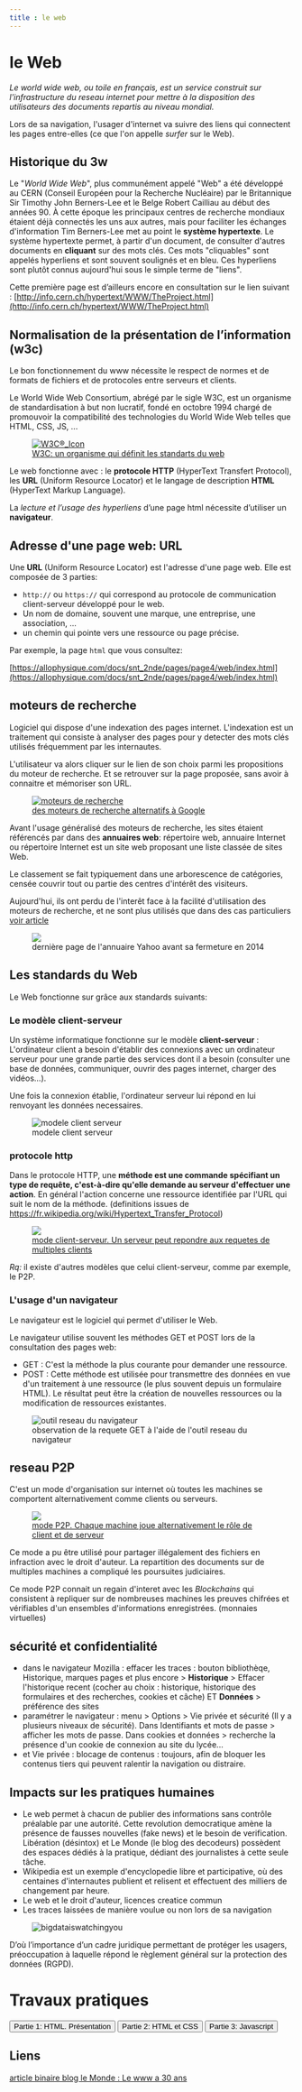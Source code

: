 ```yaml
---
title : le web
---
```


# le Web
*Le world wide web, ou toile en français, est un service construit sur l'infrastructure du reseau internet pour mettre à la disposition des utilisateurs des documents repartis au niveau mondial.*

Lors de sa navigation, l'usager d'internet va suivre des liens qui connectent les pages entre-elles (ce que l'on appelle *surfer* sur le Web).

## Historique du 3w
Le "*World Wide Web*", plus communément appelé "Web" a été développé au CERN (Conseil Européen pour la Recherche Nucléaire) par le Britannique Sir Timothy John Berners-Lee et le Belge Robert Cailliau au début des années 90. À cette époque les principaux centres de recherche mondiaux étaient déjà connectés les uns aux autres, mais pour faciliter les échanges d'information Tim Berners-Lee met au point le **système hypertexte**. Le système hypertexte permet, à partir d'un document, de consulter d'autres documents en **cliquant** sur des mots clés. Ces mots "cliquables" sont appelés hyperliens et sont souvent soulignés et en bleu. Ces hyperliens sont plutôt connus aujourd'hui sous le simple terme de "liens".

Cette première page est d’ailleurs encore en consultation sur le lien suivant : [http://info.cern.ch/hypertext/WWW/TheProject.html](http://info.cern.ch/hypertext/WWW/TheProject.html)




## Normalisation de la présentation de l’information (w3c)
Le bon fonctionnement du www nécessite le respect de normes et de formats de fichiers et de protocoles entre serveurs et clients.

Le World Wide Web Consortium, abrégé par le sigle W3C, est un organisme de standardisation à but non lucratif, fondé en octobre 1994 chargé de promouvoir la compatibilité des technologies du World Wide Web telles que HTML, CSS, JS, ...

<figure>
  <a href="https://fr.wikipedia.org/wiki/World_Wide_Web_Consortium" target="blank">
  <img src="https://upload.wikimedia.org/wikipedia/commons/thumb/e/ed/W3C®_Icon.svg/440px-W3C®_Icon.svg.png" alt="W3C®_Icon">
  <figcaption>W3C: un organisme qui définit les standarts du web</figcaption>
</a>
</figure>

Le web fonctionne avec : le **protocole HTTP** (HyperText Transfert Protocol), les **URL** (Uniform Resource Locator) et le langage de description **HTML** (HyperText Markup Language).

La *lecture et l’usage des hyperliens* d’une page html nécessite d’utiliser un **navigateur**.

## Adresse d'une page web: URL
Une **URL** (Uniform Resource Locator) est l'adresse d'une page web. 
Elle est composée de 3 parties:

* `http://` ou `https://` qui correspond au protocole de communication client-serveur développé pour le web.
* Un nom de domaine, souvent une marque, une entreprise, une association, ...
* un chemin qui pointe vers une ressource ou page précise.

Par exemple, la page `html` que vous consultez:

[https://allophysique.com/docs/snt_2nde/pages/page4/web/index.html](https://allophysique.com/docs/snt_2nde/pages/page4/web/index.html)

## moteurs de recherche
Logiciel qui dispose d'une indexation des pages internet. L'indexation est un traitement qui consiste à analyser des pages pour y detecter des mots clés utilisés fréquemment par les internautes.

L'utilisateur va alors cliquer sur le lien de son choix parmi les propositions du moteur de recherche. Et se retrouver sur la page proposée, sans avoir à connaitre et mémoriser son URL.

<figure>
  <a href="https://www.1ere-position.fr/blog/10-meilleurs-moteurs-de-recherche-alternatifs-google/" target="blank">
  <img src="https://www.1ere-position.fr/wp-content/uploads/2017/10/moteurs-recherche-alternatifs-google-seo-1ere-position.jpg" alt="moteurs de recherche">
  <figcaption>des moteurs de recherche alternatifs à Google</figcaption>
</a>
</figure>

Avant l'usage généralisé des moteurs de recherche, les sites étaient référencés par dans des **annuaires web**: répertoire web, annuaire Internet ou répertoire Internet est un site web proposant une liste classée de sites Web.

Le classement se fait typiquement dans une arborescence de catégories, censée couvrir tout ou partie des centres d'intérêt des visiteurs. 

Aujourd'hui, ils ont perdu de l'interêt face à la facilité d'utilisation des moteurs de recherche, et ne sont plus utilisés que dans des cas particuliers [voir article](https://fr.wikipedia.org/wiki/Annuaire_web)

<figure>
  <img src="../images/yahoo-annuaire.png">
  <figcaption>dernière page de l'annuaire Yahoo avant sa fermeture en 2014</figcaption>
</figure>


## Les standards du Web
Le Web fonctionne sur grâce aux standards suivants:

### Le modèle client-serveur
Un système informatique fonctionne sur le modèle **client-serveur** : L'ordinateur client a besoin d'établir des connexions avec un ordinateur serveur pour une grande partie des services dont il a besoin (consulter une base de données, communiquer, ouvrir des pages internet, charger des vidéos...).

Une fois la connexion établie, l'ordinateur serveur lui répond en lui renvoyant les données necessaires.

<figure>
  <img src="../images/client_serveur.png" alt="modele client serveur">
  <figcaption>modele client serveur</figcaption>
</figure>

### protocole http




Dans le protocole HTTP, une **méthode est une commande spécifiant un type de requête, c'est-à-dire qu'elle demande au serveur d'effectuer une action**. En général l'action concerne une ressource identifiée par l'URL qui suit le nom de la méthode.
(definitions issues de https://fr.wikipedia.org/wiki/Hypertext_Transfer_Protocol)

<figure>
  <a href="https://fr.wikipedia.org/wiki/Client-serveur">
  <img src="https://upload.wikimedia.org/wikipedia/commons/thumb/f/fb/Server-based-network.svg/440px-Server-based-network.svg.png">
  <figcaption>mode client-serveur. Un serveur peut repondre aux requetes de multiples clients</figcaption></a>
</figure>

*Rq:* il existe d'autres modèles que celui client-serveur, comme par exemple, le P2P.

### L'usage d'un navigateur
Le navigateur est le logiciel qui permet d'utiliser le Web.

Le navigateur utilise souvent les méthodes GET et POST lors de la consultation des pages web:

* GET : C'est la méthode la plus courante pour demander une ressource.
* POST : Cette méthode est utilisée pour transmettre des données en vue d'un traitement à une ressource (le plus souvent depuis un formulaire HTML). Le résultat peut être la création de nouvelles ressources ou la modification de ressources existantes.

<figure>
  <img src="../images/requete.png" alt="outil reseau du navigateur">
  <figcaption>observation de la requete GET à l'aide de l'outil reseau du navigateur</figcaption>
</figure>


## reseau P2P 
C'est un mode d'organisation sur internet où toutes les machines se comportent alternativement comme clients ou serveurs.

<figure>
  <a href="https://fr.wikipedia.org/wiki/Pair-à-pair">
  <img src="https://upload.wikimedia.org/wikipedia/commons/thumb/3/3f/P2P-network.svg/440px-P2P-network.svg.png">
  <figcaption>mode P2P. Chaque machine joue alternativement le rôle de client et de serveur</figcaption></a>
</figure>

Ce mode a pu être utilisé pour partager illégalement des fichiers en infraction avec le droit d'auteur. La repartition des documents sur de multiples machines a compliqué les poursuites judiciaires.

Ce mode P2P connait un regain d'interet avec les *Blockchains* qui consistent à repliquer sur de nombreuses machines les preuves chifrées et vérifiables d'un ensembles d'informations enregistrées.
(monnaies virtuelles)

## sécurité et confidentialité
* dans le navigateur Mozilla : effacer les traces : bouton bibliothèqe, Historique, marques pages et plus encore > **Historique** > Effacer l'historique recent (cocher au choix : historique, historique des formulaires et des recherches, cookies et câche) ET **Données** > préférence des sites 
* paramétrer le navigateur : menu > Options > Vie privée et sécurité (Il y a plusieurs niveaux de sécurité). Dans Identifiants et mots de passe > afficher les mots de passe. Dans cookies et données > recherche la présence d'un cookie de connexion au site du lycée...
* et Vie privée : blocage de contenus : toujours, afin de bloquer les contenus tiers qui peuvent ralentir la navigation ou distraire.

## Impacts sur les pratiques humaines
* Le web permet à chacun de publier des informations sans contrôle préalable par une autorité. Cette revolution democratique amène la présence de fausses nouvelles (fake news) et le besoin de verification. Libération (désintox) et Le Monde (le blog des decodeurs) possèdent des espaces dédiés à la pratique, dédiant des journalistes à cette seule tâche.
* Wikipedia est un exemple d'encyclopedie libre et participative, où des centaines d'internautes publient et relisent et effectuent des milliers de changement par heure.
* Le web et le droit d'auteur, licences creatice commun
* Les traces laissées de manière voulue ou non lors de sa navigation

<figure>
  <div>
  <img src="../images/bigdata.png" alt="bigdataiswatchingyou">
</div>
</figure>

D’où l’importance d’un cadre juridique permettant de protéger les usagers, préoccupation à laquelle répond le règlement général sur la protection des données (RGPD).


# Travaux pratiques


    
<input type="button" class="btn btn-lg" value="Partie 1: HTML. Présentation" onclick="window.location.href = '../web1/index.html'">
    
      
<input type="button" class="btn btn-lg" value="Partie 2: HTML et CSS" onclick="window.location.href = '../web2/index.html'">
      

<input type="button" class="btn btn-lg" value="Partie 3: Javascript" onclick="window.location.href = '../web3/index.html'">


<!--
## Compétences
* [Co] la difference entre internet et le web : le web correspond à la solution pour naviguer sur internet, et internet, c'est la contraction de Interconnected et Network (le maillage physique)
* [decrire langages] ouvrir une page html simple avec le navigateur, voir le code source; rechercher les correspondances entre les éléments de la page et le code source (texte, image, lien)
* [decrire données] decrire la structure d'une URL, ses symboles (séparateurs), ses paramètres : l'URL, unique, comporte le nom du protocole, de la machine qui heberge la ressource, le nom de la ressource et eventuellement des paramètres optionnels.
* [outils] traces laissées dans le navigateur lors de la navigation et paramétrage : historique, cookies
* [algo données et Co des systèmes] pagerank : repose sur le principe de calculer la popularité d'une page à partir de la popularité des pages qui la citent. C'est une tâche automatique dont on peut avoir un aperçu avec une activité... On peut partir d'un graphe (orienté), avec pour noeuds, les pages, et pour arêtes (ou arcs), les liens. Réaliser alors un parcours aléatoire de ces pages et calculer le nombre de visites pour chacune (avec un grand nombre de visites, c'est long et il faut utiliser un programme)
-->

## Liens 
[article binaire blog le Monde : Le www a 30 ans](http://binaire.blog.lemonde.fr/2019/04/26/le-world-wide-web-il-y-a-trente-ans/)